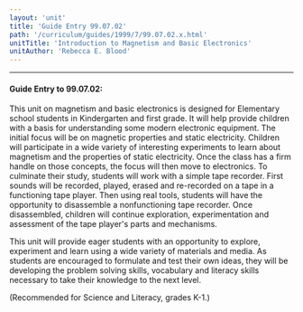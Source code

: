 ```yaml
---
layout: 'unit'
title: 'Guide Entry 99.07.02'
path: '/curriculum/guides/1999/7/99.07.02.x.html'
unitTitle: 'Introduction to Magnetism and Basic Electronics'
unitAuthor: 'Rebecca E. Blood'
---
```


<body>
<hr/>
 <h4>
  Guide Entry to 99.07.02:
 </h4>
 This unit on magnetism and basic electronics is designed for Elementary school students in Kindergarten and first grade.  It will help provide children with a basis for understanding some modern electronic equipment.  The initial focus will be on magnetic properties and static electricity.  Children will participate in a wide variety of interesting experiments to learn about magnetism and the properties of static electricity.  Once the class has a firm handle on those concepts, the focus will then move to electronics.  To culminate their study, students will work with a simple tape recorder.  First sounds will be recorded, played, erased and re-recorded on a tape in a functioning tape player.   Then using real tools, students will have the opportunity to disassemble a nonfunctioning tape recorder.  Once disassembled, children will continue exploration, experimentation and assessment of the tape player's parts and mechanisms.
 <p>
  This unit will provide eager students with an opportunity to explore, experiment and learn using a wide variety of materials and media.  As students are encouraged to formulate and test their own ideas, they will be developing the problem solving skills, vocabulary and literacy skills necessary to take their knowledge to the next level.
 </p>
 <p>
  (Recommended for Science and Literacy, grades K-1.)
 </p>

</body>
